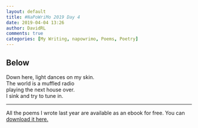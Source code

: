 ```yaml
---  
layout: default  
title: #NaPoWriMo 2019 Day 4  
date: 2019-04-04 13:26  
author: DavidRL  
comments: true  
categories: [My Writing, napowrimo, Poems, Poetry]  
---  
```

<!-- wp:heading -->  
<h2>Below</h2>  
<!-- /wp:heading -->  
  
<!-- wp:paragraph -->  
<p>Down here, light dances on my skin.<br />The world is a muffled radio <br />playing the next house over.<br />I sink and try to tune in. </p>  
<!-- /wp:paragraph -->  
  
<!-- wp:separator -->  
<hr class="wp-block-separator"/>  
<!-- /wp:separator -->  
  
<!-- wp:paragraph -->  
<p>All the poems I wrote last year are available as an ebook for free. You can <a href="https://davidralphlewis.co.uk/product/lost-in-april-fog/">download it here. </a></p>  
<!-- /wp:paragraph -->  
  